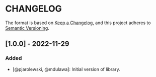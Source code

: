 # CHANGELOG

The format is based on [Keep a Changelog](https://keepachangelog.com/), and this project adheres to [Semantic Versioning](https://semver.org/).

## [1.0.0] - 2022-11-29
### Added
- [@pjarolewski, @mdulawa]: Initial version of library.
